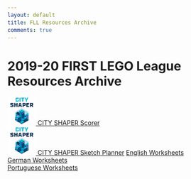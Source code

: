 ```yaml
---
layout: default
title: FLL Resources Archive
comments: true
---
```


<div class="container">

<h1>2019-20 FIRST LEGO League Resources Archive</h1>
<a href="scorer/"><img height="64px" width="64px" src="cityshaper.jpg"> CITY SHAPER Scorer</a><br>
<a href="drawplan/"><img height="64px" width="64px" src="cityshaper.jpg"> CITY SHAPER Sketch Planner</a>
<a href="/translations/en-us/Worksheets/AllWorksheets.pdf">English Worksheets</a>
<br>
<a href="/translations/de/Worksheets/AllWorksheets.pdf">German Worksheets</a>
<br>
<a href="/translations/pt-br/Worksheets/AllWorksheets.pdf">Portuguese Worksheets</a>

</div>
